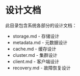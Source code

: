 
# 设计文档

此目录包含系统各部分的设计文档：
- storage.md - 存储设计
- metadata.md - 元数据设计
- cache.md - 缓存设计
- cluster.md - 集群设计
- client.md - 客户端设计
- recovery.md - 故障恢复设计 

